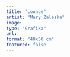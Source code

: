 ```yaml
---
title: "Lounge"
artist: "Mary Zaleska"
image:
type: "Grafika"
url:
format: "40x50 cm"
featured: false
---
```

